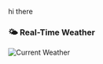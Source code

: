 hi there
### 🌤 Real-Time Weather
![Current Weather]([https://github.com/HiMaN108/weather-profile/raw/main/weather.png](https://github.com/HiMaN108/weather-profile/blob/main/assets/weather.png))
